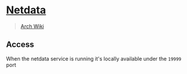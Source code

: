 # [Netdata](https://github.com/netdata/netdata)

> [Arch Wiki](https://wiki.archlinux.org/title/Netdata)

## Access

When the netdata service is running it's locally available under the `19999`
port
